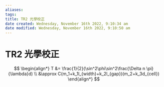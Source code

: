 ```yaml
---
aliases: 
tags: 
title: TR2 光學校正
date created: Wednesday, November 16th 2022, 9:10:34 am
date modified: Wednesday, November 16th 2022, 9:10:50 am
---
```


# TR2 光學校正

$$
\begin{align*}
T &= \frac{1}{2}(\sin^2\phi\sin^2\frac{\Delta n \pi}{\lambda}d) \\
&\approx C(m_1+k_1l_{width}+k_2l_{gap})(m_2+k_3d_{cell})
\end{align*}
$$